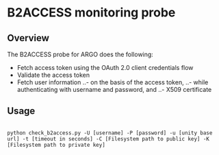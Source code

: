 # B2ACCESS monitoring probe

## Overview
The B2ACCESS probe for ARGO does the following:

- Fetch access token using the OAuth 2.0 client credentials flow
- Validate the access token
- Fetch user information 
..- on the basis of the access token,
..- while authenticating with username and password, and
..- X509 certificate

## Usage
```

python check_b2access.py -U [username] -P [password] -u [unity base url] -t [timeout in seconds] -C [Filesystem path to public key] -K [Filesystem path to private key]
```
